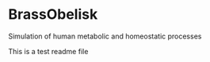 # BrassObelisk
Simulation of human metabolic and homeostatic processes 

This is a test readme file
